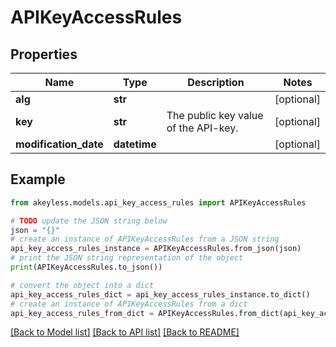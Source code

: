 # APIKeyAccessRules


## Properties

Name | Type | Description | Notes
------------ | ------------- | ------------- | -------------
**alg** | **str** |  | [optional] 
**key** | **str** | The public key value of the API-key. | [optional] 
**modification_date** | **datetime** |  | [optional] 

## Example

```python
from akeyless.models.api_key_access_rules import APIKeyAccessRules

# TODO update the JSON string below
json = "{}"
# create an instance of APIKeyAccessRules from a JSON string
api_key_access_rules_instance = APIKeyAccessRules.from_json(json)
# print the JSON string representation of the object
print(APIKeyAccessRules.to_json())

# convert the object into a dict
api_key_access_rules_dict = api_key_access_rules_instance.to_dict()
# create an instance of APIKeyAccessRules from a dict
api_key_access_rules_from_dict = APIKeyAccessRules.from_dict(api_key_access_rules_dict)
```
[[Back to Model list]](../README.md#documentation-for-models) [[Back to API list]](../README.md#documentation-for-api-endpoints) [[Back to README]](../README.md)


